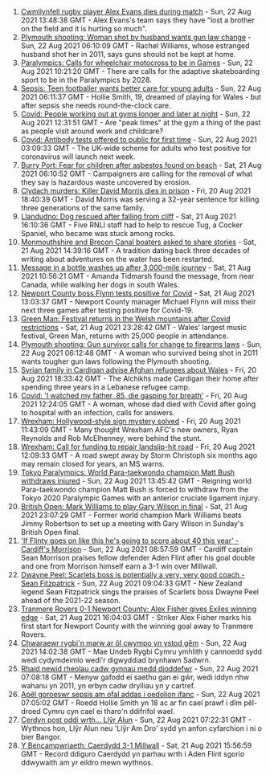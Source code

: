 1. [Cwmllynfell rugby player Alex Evans dies during match](https://www.bbc.co.uk/news/uk-wales-58297010) - Sun, 22 Aug 2021 13:48:38 GMT - Alex Evans's team says they have "lost a brother on the field and it is hurting so much".
2. [Plymouth shooting: Woman shot by husband wants gun law change](https://www.bbc.co.uk/news/uk-wales-58283811) - Sun, 22 Aug 2021 06:10:09 GMT - Rachel Williams, whose estranged husband shot her in 2011, says guns should not be kept at home.
3. [Paralympics: Calls for wheelchair motocross to be in Games](https://www.bbc.co.uk/news/uk-england-manchester-58297582) - Sun, 22 Aug 2021 10:21:20 GMT - There are calls for the adaptive skateboarding sport to be in the Paralympics by 2028.
4. [Sepsis: Teen footballer wants better care for young adults](https://www.bbc.co.uk/news/uk-wales-58025735) - Sun, 22 Aug 2021 06:11:37 GMT - Hollie Smith, 19, dreamed of playing for Wales - but after sepsis she needs round-the-clock care.
5. [Covid: People working out at gyms longer and later at night](https://www.bbc.co.uk/news/uk-wales-58260865) - Sun, 22 Aug 2021 12:31:51 GMT - Are "peak times" at the gym a thing of the past as people visit around work and childcare?
6. [Covid: Antibody tests offered to public for first time](https://www.bbc.co.uk/news/uk-58293249) - Sun, 22 Aug 2021 03:09:33 GMT - The UK-wide scheme for adults who test positive for coronavirus will launch next week.
7. [Burry Port: Fear for children after asbestos found on beach](https://www.bbc.co.uk/news/uk-wales-58144670) - Sat, 21 Aug 2021 06:10:52 GMT - Campaigners are calling for the removal of what they say is hazardous waste uncovered by erosion.
8. [Clydach murders: Killer David Morris dies in prison](https://www.bbc.co.uk/news/uk-wales-58285620) - Fri, 20 Aug 2021 18:40:39 GMT - David Morris was serving a 32-year sentence for killing three generations of the same family.
9. [Llandudno: Dog rescued after falling from cliff](https://www.bbc.co.uk/news/uk-wales-58294146) - Sat, 21 Aug 2021 16:10:36 GMT - Five RNLI staff had to help to rescue Tug, a Cocker Spaniel, who became was stuck among rocks.
10. [Monmouthshire and Brecon Canal boaters asked to share stories](https://www.bbc.co.uk/news/uk-wales-58260866) - Sat, 21 Aug 2021 14:39:16 GMT - A tradition dating back three decades of writing about adventures on the water has been restarted.
11. [Message in a bottle washes up after 3,000-mile journey](https://www.bbc.co.uk/news/uk-wales-58282975) - Sat, 21 Aug 2021 10:56:21 GMT - Amanda Tidmarsh found the message, from near Canada, while walking her dogs in south Wales.
12. [Newport County boss Flynn tests positive for Covid](https://www.bbc.co.uk/sport/football/58285434) - Sat, 21 Aug 2021 13:03:37 GMT - Newport County manager Michael Flynn will miss their next three games after testing positive for Covid-19.
13. [Green Man: Festival returns in the Welsh mountains after Covid restrictions](https://www.bbc.co.uk/news/entertainment-arts-58282999) - Sat, 21 Aug 2021 23:28:42 GMT - Wales' largest music festival, Green Man, returns with 25,000 people in attendance.
14. [Plymouth shooting: Gun survivor calls for change to firearms laws](https://www.bbc.co.uk/news/uk-wales-58283814) - Sun, 22 Aug 2021 06:12:48 GMT - A woman who survived being shot in 2011 wants tougher gun laws following the Plymouth shooting.
15. [Syrian family in Cardigan advise Afghan refugees about Wales](https://www.bbc.co.uk/news/uk-wales-58285615) - Fri, 20 Aug 2021 18:33:42 GMT - The Alchikhs made Cardigan their home after spending three years in a Lebanese refugee camp.
16. [Covid: 'I watched my father, 85, die gasping for breath'](https://www.bbc.co.uk/news/uk-wales-58278351) - Fri, 20 Aug 2021 12:24:05 GMT - A woman, whose dad died with Covid after going to hospital with an infection, calls for answers.
17. [Wrexham: Hollywood-style sign mystery solved](https://www.bbc.co.uk/news/uk-wales-58281233) - Fri, 20 Aug 2021 11:43:09 GMT - Many thought Wrexham AFC's new owners, Ryan Reynolds and Rob McElhenney, were behind the stunt.
18. [Wrexham: Call for funding to repair landslip-hit road](https://www.bbc.co.uk/news/uk-wales-58275493) - Fri, 20 Aug 2021 12:09:33 GMT - A road swept away by Storm Christoph six months ago may remain closed for years, an MS warns.
19. [Tokyo Paralympics: World Para-taekwondo champion Matt Bush withdraws injured](https://www.bbc.co.uk/sport/disability-sport/58299215) - Sun, 22 Aug 2021 13:45:42 GMT - Reigning world Para-taekwondo champion Matt Bush is forced to withdraw from the Tokyo 2020 Paralympic Games with an anterior cruciate ligament injury.
20. [British Open: Mark Williams to play Gary Wilson in final](https://www.bbc.co.uk/sport/snooker/58294823) - Sat, 21 Aug 2021 23:07:29 GMT - Former world champion Mark Williams beats Jimmy Robertson to set up a meeting with Gary Wilson in Sunday's British Open final.
21. ['If Flinty goes on like this he's going to score about 40 this year' - Cardiff's Morrison](https://www.bbc.co.uk/sport/av/football/58295084) - Sun, 22 Aug 2021 08:57:59 GMT - Cardiff captain Sean Morrison praises fellow defender Aden Flint after his goal double and one from Morrison himself earn a 3-1 win over Millwall.
22. [Dwayne Peel: Scarlets boss is potentially a very, very good coach - Sean Fitzpatrick](https://www.bbc.co.uk/sport/av/rugby-union/58293579) - Sun, 22 Aug 2021 09:04:33 GMT - New Zealand legend Sean Fitzpatrick sings the praises of Scarlets boss Dwayne Peel ahead of the 2021-22 season.
23. [Tranmere Rovers 0-1 Newport County: Alex Fisher gives Exiles winning edge](https://www.bbc.co.uk/sport/football/58209967) - Sat, 21 Aug 2021 16:04:03 GMT - Striker Alex Fisher marks his first start for Newport County with the winning goal away to Tranmere Rovers.
24. [Chwaraewr rygbi'n marw ar ôl cwympo yn ystod gêm](https://www.bbc.co.uk/newyddion/58297084) - Sun, 22 Aug 2021 14:02:38 GMT - Mae Undeb Rygbi Cymru ymhlith y cannoedd sydd wedi cydymdeimlo wedi'r digwyddiad brynhawn Sadwrn.
25. [Rhaid newid rheolau cadw gynnau medd dioddefwr](https://www.bbc.co.uk/newyddion/58291603) - Sun, 22 Aug 2021 07:08:18 GMT - Menyw gafodd ei saethu gan ei gŵr, wedi iddyn nhw wahanu yn 2011, yn erbyn cadw drylliau yn y cartref.
26. [Apêl goroeswr sepsis am ofal addas i oedolion ifanc](https://www.bbc.co.uk/newyddion/58280830) - Sun, 22 Aug 2021 07:05:02 GMT - Roedd Hollie Smith yn 18 ac ar fin cael prawf i dîm pêl-droed Cymru cyn cael ei tharo'n ddifrifol wael.
27. [Cerdyn post oddi wrth... Llŷr Alun](https://www.bbc.co.uk/newyddion/58264143) - Sun, 22 Aug 2021 07:22:31 GMT - Wythnos hon, Llŷr Alun neu 'Llŷr Am Dro' sydd yn anfon cyfarchion i ni o bier Bangor.
28. [Y Bencampwriaeth: Caerdydd 3-1 Millwall](https://www.bbc.co.uk/newyddion/58291608) - Sat, 21 Aug 2021 15:56:59 GMT - Record ddiguro Caerdydd yn parhau wrth i Aden Flint sgorio ddwywaith am yr eildro mewn wythnos.
